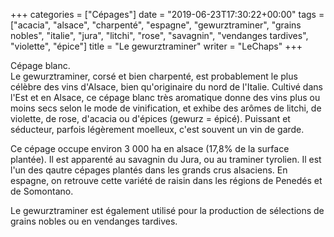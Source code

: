 +++
categories = ["Cépages"]
date = "2019-06-23T17:30:22+00:00"
tags = ["acacia", "alsace", "charpenté", "espagne", "gewurztraminer", "grains nobles", "italie", "jura", "litchi", "rose", "savagnin", "vendanges tardives", "violette", "épice"] 
title = "Le gewurztraminer"
writer = "LeChaps"
+++

Cépage blanc.  
Le gewurztraminer, corsé et bien charpenté, est probablement le plus célèbre des vins d'Alsace, bien qu'originaire du nord de l'Italie. Cultivé dans l'Est et en Alsace, ce cépage blanc très aromatique donne des vins plus ou moins secs selon le mode de vinification, et exhibe des arômes de litchi, de violette, de rose, d'acacia ou d'épices (gewurz = épicé). Puissant et séducteur, parfois légèrement moelleux, c'est souvent un vin de garde.  

Ce cépage occupe environ 3 000 ha en alsace (17,8% de la surface plantée). Il est apparenté au savagnin du Jura, ou au traminer tyrolien. Il est l'un des qautre cépages plantés dans les grands crus alsaciens. En espagne, on retrouve cette variété de raisin dans les régions de Penedés et de Somontano.  

Le gewurztraminer est également utilisé pour la production de sélections de grains nobles ou en vendanges tardives.
